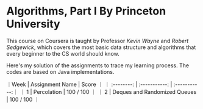 # Algorithms, Part I By Princeton University
This course on Coursera is taught by Professor *Kevin Wayne* and *Robert Sedgewick*, which covers the most basic data structure and algorithms that every beginner to the CS world should know.

Here's my solution of the assignments to trace my learning process. The codes are based on Java implementations.


｜Week        | Assignment Name     | Score        ｜ 
｜ :--------: | :-----------:       | :-----------:｜ 
｜    1       | Percolation         | 100 / 100    ｜
｜    2       | Deques and Randomized Queues | 100 / 100 ｜
